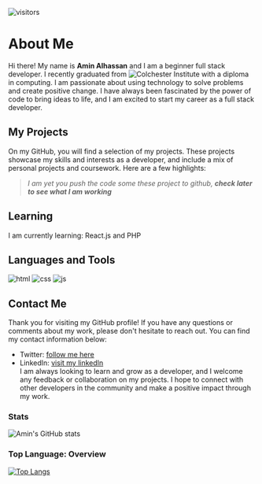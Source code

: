 ![visitors](https://visitor-badge.glitch.me/badge?page_id=aamin887&left_color=cyan&right_color=grey)       
# About Me
Hi there! My name is **Amin Alhassan** and I am a beginner full stack developer. I recently graduated from ![Colchester Institute](https://www.colchester.ac.uk/) with a diploma in computing.
I am passionate about using technology to solve problems and create positive change. I have always been fascinated by the power of code to bring ideas to life, and I am excited to start my career as a full stack developer.
## My Projects
On my GitHub, you will find a selection of my projects. These projects showcase my skills and interests as a developer, and include a mix of personal projects and coursework.
Here are a few highlights:  
>_I am yet you push the code some these project to github, **check later to see what I am working**_
<!-- * [Project name]: This project was built using [languages/frameworks/tools] and is a [brief description of project]. -->
<!-- * [Project name]: This project was created as part of a [course/program] and demonstrates my skills in [specific skills/technologies]. -->  
## Learning
I am currently learning: React.js and PHP  
## Languages and Tools  
![html](https://img.shields.io/badge/HTML5-E34F26?style=for-the-badge&logo=html5&logoColor=white)
![css](https://img.shields.io/badge/CSS3-1572B6?style=for-the-badge&logo=css3&logoColor=white)
![js](https://img.shields.io/badge/JavaScript-323330?style=for-the-badge&logo=javascript&logoColor=F7DF1E)
## Contact Me
Thank you for visiting my GitHub profile! If you have any questions or comments about my work, please don't hesitate to reach out. You can find my contact information below:
* Twitter: [follow me here](https://twitter.com/AminForkah)
* LinkedIn: [visit my linkedIn](https://www.linkedin.com/in/amin-alhassan-042150161/)  
I am always looking to learn and grow as a developer, and I welcome any feedback or collaboration on my projects. I hope to connect with other developers in the community and make a positive impact through my work.

### Stats  
  ![Amin's GitHub stats](https://github-readme-stats.vercel.app/api?username=aamin887&hide=contribs,prs&count_private=true&show_icons=true&theme=onedark&custom_title=My_Stats)  
 ### Top Language: Overview
[![Top Langs](https://github-readme-stats.vercel.app/api/top-langs/?username=aamin887&layout=compact)](https://github.com/aamin887/github-readme-stats)
<!---
amin3301/amin3301 is a ✨ special ✨ repository because its `README.md` (this file) appears on your GitHub profile.
You can click the Preview link to take a look at your changes.
--->
